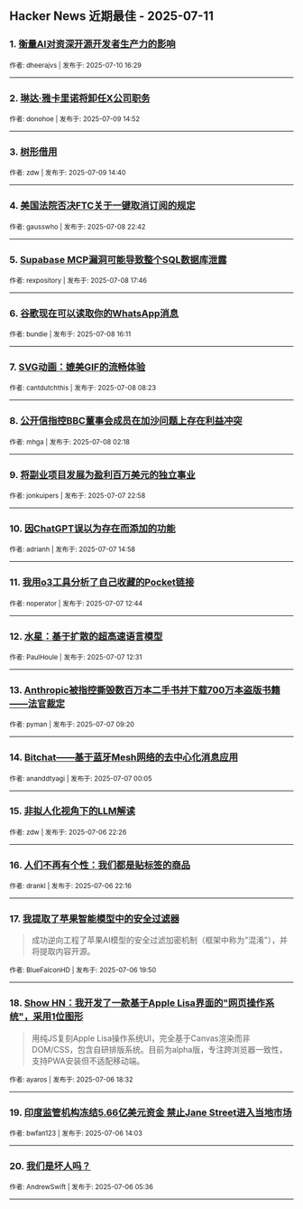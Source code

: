 ## Hacker News 近期最佳 - 2025-07-11


### 1. [衡量AI对资深开源开发者生产力的影响](https://news.ycombinator.com/item?id=44522772)

<sub>作者: dheerajvs | 发布于: 2025-07-10 16:29</sub>

---

### 2. [琳达·雅卡里诺将卸任X公司职务](https://news.ycombinator.com/item?id=44510731)

<sub>作者: donohoe | 发布于: 2025-07-09 14:52</sub>

---

### 3. [树形借用](https://news.ycombinator.com/item?id=44510600)

<sub>作者: zdw | 发布于: 2025-07-09 14:40</sub>

---

### 4. [美国法院否决FTC关于一键取消订阅的规定](https://news.ycombinator.com/item?id=44504699)

<sub>作者: gausswho | 发布于: 2025-07-08 22:42</sub>

---

### 5. [Supabase MCP漏洞可能导致整个SQL数据库泄露](https://news.ycombinator.com/item?id=44502318)

<sub>作者: rexpository | 发布于: 2025-07-08 17:46</sub>

---

### 6. [谷歌现在可以读取你的WhatsApp消息](https://news.ycombinator.com/item?id=44501379)

<sub>作者: bundie | 发布于: 2025-07-08 16:11</sub>

---

### 7. [SVG动画：媲美GIF的流畅体验](https://news.ycombinator.com/item?id=44498133)

<sub>作者: cantdutchthis | 发布于: 2025-07-08 08:23</sub>

---

### 8. [公开信指控BBC董事会成员在加沙问题上存在利益冲突](https://news.ycombinator.com/item?id=44496391)

<sub>作者: mhga | 发布于: 2025-07-08 02:18</sub>

---

### 9. [将副业项目发展为盈利百万美元的独立事业](https://news.ycombinator.com/item?id=44495428)

<sub>作者: jonkuipers | 发布于: 2025-07-07 22:58</sub>

---

### 10. [因ChatGPT误以为存在而添加的功能](https://news.ycombinator.com/item?id=44491071)

<sub>作者: adrianh | 发布于: 2025-07-07 14:58</sub>

---

### 11. [我用o3工具分析了自己收藏的Pocket链接](https://news.ycombinator.com/item?id=44489803)

<sub>作者: noperator | 发布于: 2025-07-07 12:44</sub>

---

### 12. [水星：基于扩散的超高速语言模型](https://news.ycombinator.com/item?id=44489690)

<sub>作者: PaulHoule | 发布于: 2025-07-07 12:31</sub>

---

### 13. [Anthropic被指控撕毁数百万本二手书并下载700万本盗版书籍——法官裁定](https://news.ycombinator.com/item?id=44488331)

<sub>作者: pyman | 发布于: 2025-07-07 09:20</sub>

---

### 14. [Bitchat——基于蓝牙Mesh网络的去中心化消息应用](https://news.ycombinator.com/item?id=44485342)

<sub>作者: ananddtyagi | 发布于: 2025-07-07 00:05</sub>

---

### 15. [非拟人化视角下的LLM解读](https://news.ycombinator.com/item?id=44484682)

<sub>作者: zdw | 发布于: 2025-07-06 22:26</sub>

---

### 16. [人们不再有个性：我们都是贴标签的商品](https://news.ycombinator.com/item?id=44484595)

<sub>作者: drankl | 发布于: 2025-07-06 22:16</sub>

---

### 17. [我提取了苹果智能模型中的安全过滤器](https://news.ycombinator.com/item?id=44483485)
> 成功逆向工程了苹果AI模型的安全过滤加密机制（框架中称为"混淆"），并将提取内容开源。

<sub>作者: BlueFalconHD | 发布于: 2025-07-06 19:50</sub>

---

### 18. [Show HN：我开发了一款基于Apple Lisa界面的"网页操作系统"，采用1位图形](https://news.ycombinator.com/item?id=44482965)
> 用纯JS复刻Apple Lisa操作系统UI，完全基于Canvas渲染而非DOM/CSS，包含自研排版系统。目前为alpha版，专注跨浏览器一致性，支持PWA安装但不适配移动端。

<sub>作者: ayaros | 发布于: 2025-07-06 18:32</sub>

---

### 19. [印度监管机构冻结5.66亿美元资金 禁止Jane Street进入当地市场](https://news.ycombinator.com/item?id=44480916)

<sub>作者: bwfan123 | 发布于: 2025-07-06 14:03</sub>

---

### 20. [我们是坏人吗？](https://news.ycombinator.com/item?id=44478115)

<sub>作者: AndrewSwift | 发布于: 2025-07-06 05:36</sub>

---
